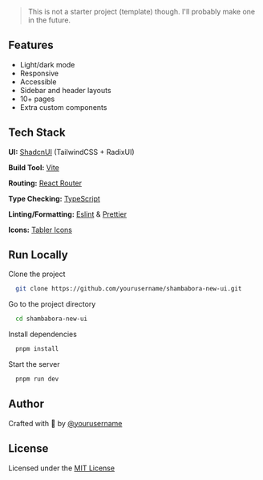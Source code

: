 
> This is not a starter project (template) though. I'll probably make one in the future.

## Features

- Light/dark mode
- Responsive
- Accessible
- Sidebar and header layouts
- 10+ pages
- Extra custom components

## Tech Stack

**UI:** [ShadcnUI](https://ui.shadcn.com) (TailwindCSS + RadixUI)

**Build Tool:** [Vite](https://vitejs.dev/)

**Routing:** [React Router](https://reactrouter.com/en/main)

**Type Checking:** [TypeScript](https://www.typescriptlang.org/)

**Linting/Formatting:** [Eslint](https://eslint.org/) & [Prettier](https://prettier.io/)

**Icons:** [Tabler Icons](https://tabler.io/icons)

## Run Locally

Clone the project

```bash
  git clone https://github.com/yourusername/shambabora-new-ui.git
```

Go to the project directory

```bash
  cd shambabora-new-ui
```

Install dependencies

```bash
  pnpm install
```

Start the server

```bash
  pnpm run dev
```

## Author

Crafted with 🤍 by [@yourusername](https://github.com/yourusername)

## License

Licensed under the [MIT License](https://choosealicense.com/licenses/mit/)
